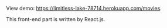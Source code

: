 View demo: https://limitless-lake-78714.herokuapp.com/movies.

This front-end part is written by React.js.
